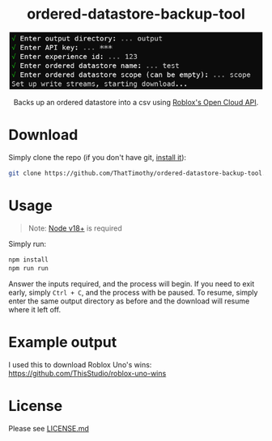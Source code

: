 <div align="center">

# ordered-datastore-backup-tool

</div>
<p align="center">
    <img alt="Screenshot of inputting various inputs and startup" src="screenshots/main.png" width="500px"></img>
</p>
<div align="center">

Backs up an ordered datastore into a csv using [Roblox's Open Cloud API](https://create.roblox.com/docs/cloud/open-cloud).

</div>

# Download

Simply clone the repo (if you don't have git, [install it](https://git-scm.com/downloads)):

```bash
git clone https://github.com/ThatTimothy/ordered-datastore-backup-tool.git
```

# Usage

> Note: [Node v18+](https://nodejs.org/) is required

Simply run:

```bash
npm install
npm run run
```

Answer the inputs required, and the process will begin.
If you need to exit early, simply `Ctrl + C`, and the process with be paused.
To resume, simply enter the same output directory as before and the download will resume where it left off.

# Example output

I used this to download Roblox Uno's wins: https://github.com/ThisStudio/roblox-uno-wins

# License

Please see [LICENSE.md](LICENSE.md)
